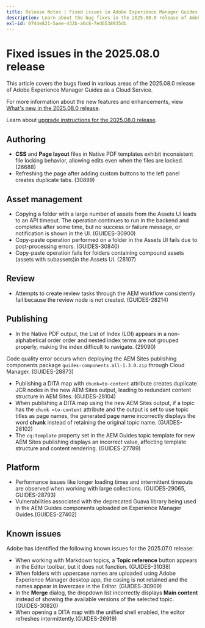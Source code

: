 ```yaml
---
title: Release Notes | Fixed issues in Adobe Experience Manager Guides, 2025.08.0 release
description: Learn about the bug fixes in the 2025.08.0 release of Adobe Experience Manager Guides as a Cloud Service.
exl-id: 0744e821-5aee-432b-a6c8-7ed6538935db
---
```

# Fixed issues in the 2025.08.0 release 

This article covers the bugs fixed in various areas of the 2025.08.0 release of Adobe Experience Manager Guides as a Cloud Service.

For more information about the new features and enhancements, view [What's new in the 2025.08.0 release](whats-new-2025-08-0.md).

Learn about [upgrade instructions for the 2025.08.0 release](upgrade-instructions-2025-08-0.md).

## Authoring

- **CSS** and **Page layout** files in Native PDF templates exhibit inconsistent file locking behavior, allowing edits even when the files are locked. (26688)
- Refreshing the page after adding custom buttons to the left panel creates duplicate tabs. (30899)

## Asset management

- Copying a folder with a large number of assets from the Assets UI leads to an API timeout. The operation continues to run in the backend and completes after some time, but no success or failure message, or notification is shown in the UI. (GUIDES-30900)
- Copy-paste operation performed on a folder in the Assets UI fails due to post-processing errors. (GUIDES-30840)
- Copy-paste operation fails for folders containing compound assets (assets with subassets)in the Assets UI. (28107)

## Review

- Attempts to create review tasks through the AEM workflow consistently fail because the review node is not created. (GUIDES-28214)

## Publishing

- In the Native PDF output, the List of Index (LOI) appears in a non-alphabetical order order and nested index terms are not grouped properly, making the index difficult to navigate. (29090)

Code quality error occurs when deploying the AEM Sites publishing components package `guides-components.all-1.3.0.zip` through Cloud Manager. (GUIDES-28873)
- Publishing a DITA map with `chunk=to-content` attribute creates duplicate JCR nodes in the new AEM Sites output, leading to redundant content structure in AEM Sites. (GUIDES-28104)
- When publishing a DITA map using the new AEM Sites output, if a topic has the `chunk =to-content` attribute and the output is set to use topic titles as page names, the generated page name incorrectly displays the word **chunk** instead of retaining the original topic name. (GUIDES-28102)
- The `cq:template` property set in the AEM Guides topic template for new AEM Sites publishing displays an incorrect value, affecting template structure and content rendering. (GUIDES-27789)


## Platform

- Performance issues like longer loading times and intermittent timeouts are observed when working with large collections. (GUIDES-29065, GUIDES-28793)
- Vulnerabilities associated with the deprecated Guava library being used in the AEM Guides components uploaded on Experience Manager Guides.(GUIDES-27402)

## Known issues

Adobe has identified the following known issues for the 2025.07.0 release:

- When working with Markdown topics, a **Topic reference** button appears in the Editor toolbar, but it does not function. (GUIDES-31038)
- When folders with uppercase names are uploaded using Adobe Experience Manager desktop app, the casing is not retained and the names appear in lowercase in the Editor. (GUIDES-30909)
- In the **Merge** dialog, the dropdown list incorrectly displays **Main content** instead of showing the available versions of the selected topic. (GUIDES-30820)
- When opening a DITA map with the unified shell enabled, the editor refreshes intermittently.(GUIDES-26919)
